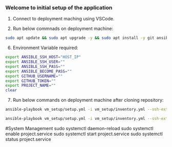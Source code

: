 ### Welcome to initial setup of the application

1. Connect to deployment maching using VSCode.

2. Run below commnads on deployment machine:
```bash
sudo apt update && sudo apt upgrade -y && sudo apt install -y git ansible sshpass
```


6. Environment Variable required:
```bash
export ANSIBLE_SSH_HOST="HOST_IP"
export ANSIBLE_SSH_USER=""
export ANSIBLE_SSH_PASS=""
export ANSIBLE_BECOME_PASS=""
export GITHUB_USERNAME=""
export GITHUB_TOKEN=""
export PROJECT_NAME=""
clear
```

7. Run below commands on deployment machine after cloning repository:
```bash
ansible-playbook vm_setup/setup.yml -i vm_setup/inventory.yml --ssh-extra-args='-o StrictHostKeyChecking=no'
```

```bash
ansible-playbook vm_setup/setup.yml -i vm_setup/inventory.yml --ssh-extra-args='-o StrictHostKeyChecking=no' -vvv
```


#System Management
sudo systemctl daemon-reload
sudo systemctl enable project.service
sudo systemctl start project.service
sudo systemctl status project.service